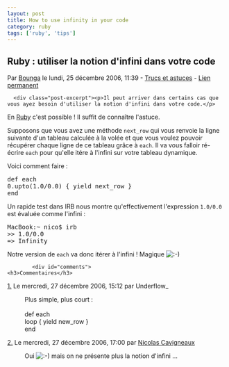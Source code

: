 ```yaml
---
layout: post
title: How to use infinity in your code
category: ruby
tags: ['ruby', 'tips']
---
```


<div class="post">
<h2 id="p103" class="post-title">Ruby : utiliser la notion d'infini dans votre code</h2>

<p class="post-info">Par <a href="http://www.cavigneaux.net">Bounga</a>    le lundi, 25 décembre 2006, 11:39        - <a href="../../../../../category/Tips/index.html">Trucs et astuces</a>
    - <a href="index.html">Lien permanent</a>
</p>



      <div class="post-excerpt"><p>Il peut arriver dans certains cas que vous ayez besoin d'utiliser la notion d'infini dans votre code.</p>

<p>En <a href="http://www.ruby-lang.org">Ruby</a> c'est possible ! Il suffit de connaître l'astuce.</p></div>
    
<div class="post-content"><p>Supposons que vous avez une méthode <code>next_row</code> qui vous renvoie la ligne suivante d'un tableau calculée à la volée et que vous voulez pouvoir récupérer chaque ligne de ce tableau grâce à <code>each</code>. Il va vous falloir ré-écrire <code>each</code> pour qu'elle itére à l'infini sur votre tableau dynamique.</p>

<p>Voici comment faire :</p>

<p>
<pre>
def each
0.upto(1.0/0.0) { yield next_row }
end
</pre>
</p>

<p>Un rapide test dans IRB nous montre qu'effectivement l'expression <code>1.0/0.0</code> est évaluée comme l'infini :</p>

<p>
<pre>
MacBook:~ nico$ irb
>> 1.0/0.0
=> Infinity
</pre>
</p>

<p>Notre version de <code>each</code> va donc itérer à l'infini ! Magique <img src="../../../../../themes/default/smilies/smile.png" alt=":-)" class="smiley" /></p></div>

  </div>



            <div id="comments">
    <h3>Commentaires</h3>
  <dl>
      <dt id="c95" class=" odd first"><a
  href="#c95" class="comment-number">1.</a>
  Le mercredi, 27 décembre 2006, 15:12      par Underflow_</dt>
  
  <dd class=" odd first">

        
  <p>Plus simple, plus court :<br />
<br />
def each<br />
loop { yield new_row }<br />
end<br />
</p>
        </dd>
              <dt id="c96" class="  "><a
  href="#c96" class="comment-number">2.</a>
  Le mercredi, 27 décembre 2006, 17:00      par <a href="../../../../../index.html" rel="nofollow">Nicolas Cavigneaux</a></dt>
  
  <dd class="  ">

        
  <p>Oui <img src="../../../../../themes/default/smilies/smile.png" alt=":-)" class="smiley" /> mais on ne présente plus la notion d'infini ...</p>
        </dd>
      </dl>
  </div>